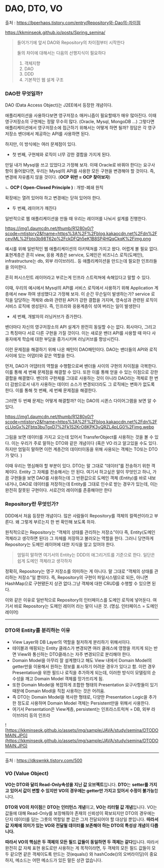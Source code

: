 # DAO, DTO, VO

출처 : https://bperhaps.tistory.com/entry/Repository와-Dao의-차이점

https://kkminseok.github.io/posts/Spring_semina/

> 들어가기에 앞서 DAO와 Repository의 차이점부터 시작한다
>
> 둘의 차이에 대해서는 다음의 선행지식이 필요하다
>
> 1. 객체지향
> 2. DAO
> 3. DDD
> 4. 기본적인 웹 설계 구조

### DAO란 무엇일까?

DAO (Data Access Object)는 J2EE에서 등장한 개념이다.

애플리케이션을 사용하다보면 영구저장소 매커니즘이 필요할때가 매우 많아진다. 이때 영구저장소의 구현체는 정말 무수히 많다. (Oracle, Mysql, MongoDB …) 그렇다면 애플리케이션에서 영구저장소에 접근하기 위해서는 어떻게 하면 될까? 정답은 각 영구 저장소 밴더에서 제공하는 API를 사용하면 된다.

하지만, 이 방식에는 여러 문제점이 있다.

- 첫 번째, 구현체와 로직이 너무 강한 결합을 가지게 된다.

만일 내가 Mysql을 쓰고 있었다고 가정해 보자. 이때 Oracle로 바꿔야 한다는 요구사항이 들어왔다면, 우리는 Mysql의 API를 사용한 모든 구현을 변경해야 할 것이다. 즉, 변경에 자유롭지 않을 것이다. (**OCP 위반 = OCP 찾아보자**)

ㄴ **OCP ( Open-Closed Principle )** : 개방-폐쇄 원칙

확장에는 열려 있어야 하고 변경에는 닫혀 있어야 한다.

- 두 번째, 레이어가 깨진다

일반적으로 웹 애플리케이션을 만들 때 우리는 레이어를 나눠서 설계를 진행한다.

https://img1.daumcdn.net/thumb/R1280x0/?scode=mtistory2&fname=https%3A%2F%2Fblog.kakaocdn.net%2Fdn%2FceyiML%2Fbtq3b98T62p%2FckDFQh5eK1B8SP4HQqCkqK%2Fimg.png

예시를 위해 일반적인 웹 애플리케이션의 아키텍쳐를 가지고 왔다. 어렵게 볼 필요 없다. 표현계층은 흔히 view, 응용 계층은 service, 도메인은 비즈니스 로직(도메인), infrastructure는 db, 외부 라이브러리.. 등 애플리케이션을 만드는데 필요한 인프라들을 의미한다.

흔히 퍼시스턴트 레이어라고 부르는게 인프라 스트럭쳐에 속해있다고 말할 수 있다.

이때, 우리의 예시에서 Mysql의 API를 서비스 로직에서 사용하기 위해 Application 계층에서 new 하여 생성했다고 가정해 보자. 이 순간 무슨일이 발생하는가? service 로직을 담당하는 객체와 db와 관련된 API가 강한 결합을 가지며, 영속성과 관련된 로직이 서비스 로직에 생성된다. 즉, 인프라와 응용계층이 섞여 버리는 일이 발생한다

- 세 번째, 개발자의 러닝커브가 증가한다.

밴더마다 자신의 영구저장소의 API 설계가 완전히 동일할 수는 없다. 회사마다, 그리고 그 특징마다 서로 다른 구현을 가질 것이다. 이는 새로운 밴더 API를 사용할 때 마다 사용자에게 학습에 대한 부담을 증가시키며 러닝커브를 향상시킨다.

이런 문제점을 해결하기 위해 나온 패턴이 DAO패턴이다. DAO는 밴더들의 API와 로직 사이에 있는 어댑터와 같은 역할을 한다.

먼저, DAO가 어댑터의 역할을 수행함으로써 밴더들 사이의 구현의 차이점을 극복한다. 이를 통해 세 번째 문제점을 해결할 수 있다. 또한 이를 통해 얻을 수 있는 이점으로 강한 결합을 해결했다. 밴더의 구현체를 그대로 사용하는 것이 아니라 DAO라는 객체로 한 번 더 감쌈으로서 내가 사용하는 데이터 소스가 변경되더라도 그 로직에는 변화가 없도록 한다. 이를 통해 첫 번째, 세 번째 문제점을 해결한다.

그러면 두 번째 문제는 어떻게 해결할까? 이는 DAO의 시퀸스 다이어그램을 보면 알 수 있다.

https://img1.daumcdn.net/thumb/R1280x0/?scode=mtistory2&fname=https%3A%2F%2Fblog.kakaocdn.net%2Fdn%2FcLUqGx%2Fbtq3buTgxD7%2Fk1S2KrO8KPK3yQRZL4pLG0%2Fimg.webp

그림을 보면 데이터를 가지고 오는데 있어서 TransferObject를 사용하는 것을 볼 수 있다. 이는 우리가 주로 말하는 DTO와 같은 개념이다 (혹은 VO 라고 알고있을 수도 있다. 하지만 엄밀히 말하면 이런 계층간의 데이터이동을 위해 사용되는 객체는 TO또는 DTO가 맞다. )

이때 우리는 명심해야 할 부분이 있다. DTO는 말 그대로 “데이터”를 전송하기 위한 객체이다. Entity 그 자체를 전송해서는 안 된다. 여기서 하고싶은 말이 무엇인고 하니, 가끔 구현들을 보면 DAO를 사용하는데 그 반환값으로 도메인 객체 (Entity)를 바로 내보내거나, DAO로 데이터를 저장하는데 Entity를 그대로 인수로 받는 경우가 있는데, 이는 완전히 잘못된 구현이다. 서로간의 레이어를 존중해야만 한다

### Repository란 무엇인가?

DDD에서 처음 등장한 개념이다. 많은 사람들이 Repository를 객체의 컬렉션이라고 부른다. 왜 그렇게 부르는지 한 번 확인해 보도록 하자.

원칙적으로는 Repository는 “객체의 상태를 관리하는 저장소”이다 즉, Entity(도메인 객체라고 생각하면 된다) 그 자체를 저장하고 불러오는 역할을 한다. 그러니 당연하게 Repository는 도메인 레이어에 대한 지식을 알고 있어야 한다.

> 엄밀히 말하면 여기서의 Entity는 DDD의 애그리거트를 기준으로 한다. 일단은 쉽게 도메인 객체라고 생각하자

정확히, Repository는 영구 저장소를 의미하는 게 아니다. 말 그대로 “객체의 상태를 관리하는 저장소”일 뿐이다. 즉, Repository의 구현이 파일시스템으로 되든, 아니면 HashMap으로 구현됐든지 상관 없다.그냥 객체에 대한 CRUD를 수행할 수 있으면 된다.

이와 같은 이유로 일반적으로 Repository의 인터페이스를 도메인 로직에 넣어둔다. 여기서 바로 Repository는 도메인 레이어 라는 말이 나온 것. (명심. 인터페이스 = 도메인 레이어)

------

### DTO와 Entity를 분리하는 이유

- View Layer와 DB Layer의 역할을 철저하게 분리하기 위해서이다.
- 테이블과 매핑되는 Entity 클래스가 변경되면 여러 클래스에 영향을 끼치게 되는 반면 View와 통신하는 DTO클래스는 자주 변경되므로 분리해야 한다.
- Domain Model을 아무리 잘 설계했다고 해도 View 내에서 Domain Model의 getter만을 이용해서 원하는 정보를 표시하기 어려운 경우가 있다고 함. 이런 경우 Presentation을 위한 필드나 로직을 추가하게 되는데, 이러한 방식이 모델링의 순수성을 깨고 Domain Model 객체를 망가뜨리게 됨.
- 또한 Domain Model을 복잡하게 조합한 형태의 Presentation 요구사항들이 있기 때문에 Domain Modl을 직접 사용하는 것은 어려움.
- 즉 DTO는 Domain Model을 복사한 형태로, 다양한 Presentation Logic을 추가한 정도로 사용하며 Domain Model 객체는 Persistent만을 위해서 사용한다.
- 여기서 Persentation은 View계층, persistent는 인프라스트럭쳐 = DB, 외부 라이브러리 등의 인프라

![https://kkminseok.github.io/assets/img/sample/JAVA/study/semina/DTODOMAIN.JPG](https://kkminseok.github.io/assets/img/sample/JAVA/study/semina/DTODOMAIN.JPG)

------

출처 : https://dkswnkk.tistory.com/500

### VO (Value Object)

**VO는 DTO와 달리 Read-Only속성을 지닌 값 오브젝트**입니다. **DTO**는 **setter를 가지고 있어서 값이 변할 수 있지만** **VO의 경우에는 getter만 가지고 있어서 수정이 불가능**합니다.

**DTO와 VO의 차이점**은 **DTO는 인터턴스 개념**이고, **VO는 리터럴 값 개념**입니다. VO는 값들에 대해 Read-Only를 보장해줘야 존재의 신뢰성이 확보되지만 DTO의 경우에는 단지 데이터를 담는 그릇의 역할일 뿐 값은 그저 전달되어야 할 대상일 뿐입니다. **따라서 값 자체에 의미가 있는 VO와 전달될 데이터를 보존해야 하는 DTO의 특성상 개념이 다릅니다.**

**따라서 VO의 핵심은 두 객체의 모든 필드 값들이 동일하면 두 객체는 같다**입니다. 따라서 완전히 값 자체 표현 용도로만 사용하는 게 목적이라면, 두 객체의 모든 필드 값들이 모두 같으면 같은 객체이도록 만드는 것(equals() 와 hashCode()의 오버라이딩)이 중요하지, 메소드는 어떤 메소드가 있든 말든 상관 없습니다.